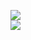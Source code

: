 [![](https://img.shields.io/badge/Made%20With-Github%20Spray-lightgrey.svg?style=for-the-badge&logo=github)](https://github.com/Annihil/github-spray#3492)  
[![](https://i.imgur.com/2DrTn0Z.gif)](https://github.com/Annihil/github-spray)